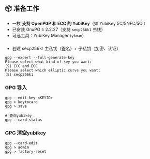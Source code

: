 ## 📦 准备工作

- 一枚 **支持 OpenPGP 和 ECC 的 YubiKey**（如 YubiKey 5C/5NFC/5Ci）
- 已安装 GnuPG ≥ 2.2.27（支持 `secp256k1` 曲线）
- 可选工具：YubiKey Manager (`ykman`)

###

- 创建 secp256k1 主私钥（签名）+ 子私钥（加密、认证）
```
gpg --expert --full-generate-key
Please select what kind of key you want:
(9) ECC and ECC
Please select which elliptic curve you want:
(8) secp256k1

```
### GPG 导入
```
gpg --edit-key <KEYID>
gpg > keytocard
gpg > save

# 查询yubikey
gpg --card-status
```

### GPG 清空yubikey
```
gpg --card-edit
gpg > admin
gpg > factory-reset
```

